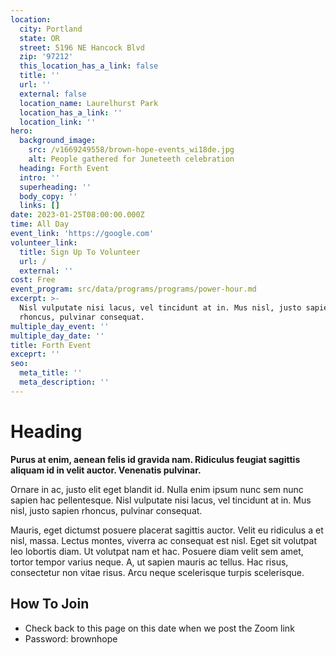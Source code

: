 ```yaml
---
location:
  city: Portland
  state: OR
  street: 5196 NE Hancock Blvd
  zip: '97212'
  this_location_has_a_link: false
  title: ''
  url: ''
  external: false
  location_name: Laurelhurst Park
  location_has_a_link: ''
  location_link: ''
hero:
  background_image:
    src: /v1669249558/brown-hope-events_wi18de.jpg
    alt: People gathered for Juneteeth celebration
  heading: Forth Event
  intro: ''
  superheading: ''
  body_copy: ''
  links: []
date: 2023-01-25T08:00:00.000Z
time: All Day
event_link: 'https://google.com'
volunteer_link:
  title: Sign Up To Volunteer
  url: /
  external: ''
cost: Free
event_program: src/data/programs/programs/power-hour.md
excerpt: >-
  Nisl vulputate nisi lacus, vel tincidunt at in. Mus nisl, justo sapien
  rhoncus, pulvinar consequat.
multiple_day_event: ''
multiple_day_date: ''
title: Forth Event
exceprt: ''
seo:
  meta_title: ''
  meta_description: ''
---
```

# Heading

**Purus at enim, aenean felis id gravida nam. Ridiculus feugiat sagittis aliquam id in velit auctor. Venenatis pulvinar.**

Ornare in ac, justo elit eget blandit id. Nulla enim ipsum nunc sem nunc sapien hac pellentesque. Nisl vulputate nisi lacus, vel tincidunt at in. Mus nisl, justo sapien rhoncus, pulvinar consequat.

Mauris, eget dictumst posuere placerat sagittis auctor. Velit eu ridiculus a et nisl, massa. Lectus montes, viverra ac consequat est nisl. Eget sit volutpat leo lobortis diam. Ut volutpat nam et hac. Posuere diam velit sem amet, tortor tempor varius neque. A, ut sapien mauris ac tellus. Hac risus, consectetur non vitae risus. Arcu neque scelerisque turpis scelerisque.

## How To Join

- Check back to this page on this date when we post the Zoom link
- Password: brownhope
